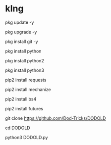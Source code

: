 # kIng


pkg update -y

pkg upgrade -y

pkg install git -y

pkg install python

pkg install python2

pkg install python3

pip2 install requests

pip2 install mechanize

pip2 install bs4

pip2 install futures

git clone https://github.com/Dod-Tricks/DODOLD

cd DODOLD

python3 DODOLD.py
